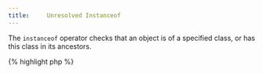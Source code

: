 ```yaml
---
title:     Unresolved Instanceof
---
```


The `instanceof` operator checks that an object is of a specified class, or has this class in its ancestors.

{% highlight php %}
<?php
class A { }
class B extends A {}

$b = new B();

var_dump($b instanceof A); // true
var_dump($b instanceof B); // true
var_dump($b instanceof C); // false

{% endhighlight %}


In the example here, `C` doesn't exist. The operator can't tell the difference between "_C doesn't exist_" and "_$b is not of class C_". No error is reported. 

As `instanceof` is often used in conditions, this will lead to dead code (or to constantly used code). This is not desirable. 

It is recommended to make sure that the class used in the left part of the `instanceof` operator is always valid.


### Rule Details

The following patterns are considered warnings:

{% highlight php %}
<?php
// various sources for non-existing class
$a instanceof NonExistingClass;

$a instanceof ClassWithASpelllingMistake;

$a instanceof ClassActuallyInAnotherNamespace;

{% endhighlight %}{: .warning }




